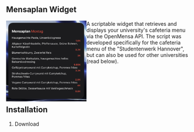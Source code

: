 


<h2>Mensaplan Widget</h2>
<img src=".github/example.png" width="220" alt="App icon" align="left"/>
<p>A scriptable widget that retrieves and displays your university's cafeteria menu via the OpenMensa API.
The script was developed specifically for the cafeteria menu of the "Studentenwerk Hannover", but can also be used for other universities (read below).</p>

  <br>
   <br>
   <br>
   <br>
 
## Installation ##
1. Download
